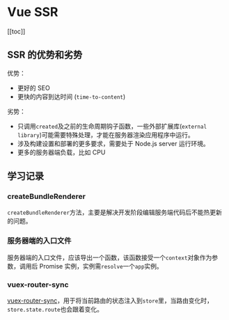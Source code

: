 # Vue SSR

[[toc]]

## SSR 的优势和劣势

优势：

- 更好的 SEO
- 更快的内容到达时间 (`time-to-content`)

劣势：

- 只调用`created`及之前的生命周期钩子函数，一些外部扩展库(`external library`)可能需要特殊处理，才能在服务器渲染应用程序中运行。
- 涉及构建设置和部署的更多要求，需要处于 Node.js server 运行环境。
- 更多的服务器端负载，比如 CPU

## 学习记录

### createBundleRenderer

`createBundleRenderer`方法，主要是解决开发阶段编辑服务端代码后不能热更新的问题。

### 服务器端的入口文件

服务器端的入口文件，应该导出一个函数，该函数接受一个`context`对象作为参数，调用后 Promise 实例，实例需`resolve`一个`app`实例。

### vuex-router-sync

[vuex-router-sync](https://github.com/vuejs/vuex-router-sync)，用于将当前路由的状态注入到`store`里，当路由变化时，`store.state.route`也会跟着变化。
